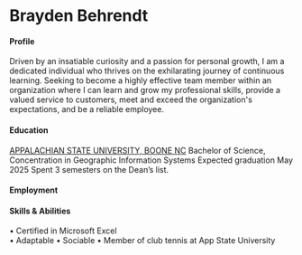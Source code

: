   #  Brayden Behrendt
#### Profile
Driven by an insatiable curiosity and a passion for personal growth, I am a dedicated individual who thrives on the exhilarating journey of continuous learning. Seeking to become a highly effective team member within an organization where I can learn and grow my professional skills, provide a valued service to customers, meet and exceed the organization's expectations, and be a reliable employee.

#### Education
[APPALACHIAN STATE UNIVERSITY, BOONE NC](https://geo.appstate.edu) 
Bachelor of Science, Concentration in Geographic Information Systems
Expected graduation May 2025 
Spent 3 semesters on the Dean’s list.

#### Employment
#### Skills & Abilities
•	Certified in Microsoft Excel      
• Adaptable
•	Sociable
•	Member of club tennis at App State University


